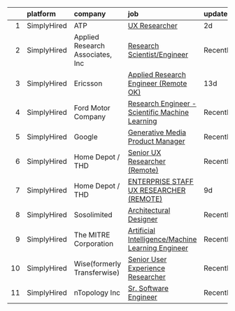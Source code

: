 

|    | platform    | company                          | job                                                                                                                                                               | update_time   | location          |
|---:|:------------|:---------------------------------|:------------------------------------------------------------------------------------------------------------------------------------------------------------------|:--------------|:------------------|
|  1 | SimplyHired | ATP                              | [UX Researcher](https://www.simplyhired.com/job/ZG1Ru-98tyV7-yH_PbzazbpyrbC4GnWArP925fvfJOVKiVn29t9iVA?q=generative+engineer)                                     | 2d            | Remote            |
|  2 | SimplyHired | Applied Research Associates, Inc | [Research Scientist/Engineer](https://www.simplyhired.com/job/wRxKbkUh_USARGGoYl4nDZN0Xp8q3dBTig-kAaAQfdhmFoco8W-vwA?q=generative+engineer)                       | Recently      | Randolph, VT      |
|  3 | SimplyHired | Ericsson                         | [Applied Research Engineer (Remote OK)](https://www.simplyhired.com/job/WldKVwyJZPeUwMCeIK7sYQmucYZo-Kv0GIx7latIY2V25uSLJNVoqw?q=generative+engineer)             | 13d           | Plano, TX         |
|  4 | SimplyHired | Ford Motor Company               | [Research Engineer - Scientific Machine Learning](https://www.simplyhired.com/job/fMENtlVdbJR5mOVHzmYRpQWXKUKG6Zisr1pssq0FhQdxoY_Dt-2xGA?q=generative+engineer)   | Recently      | Dearborn, MI      |
|  5 | SimplyHired | Google                           | [Generative Media Product Manager](https://www.simplyhired.com/job/uqIc-sgUcwgM5htIQCMO84aE_ZijcHOm8me38qdTsMKqYGvHGrTy8A?q=generative+engineer)                  | Recently      | Mountain View, CA |
|  6 | SimplyHired | Home Depot / THD                 | [Senior UX Researcher (Remote)](https://www.simplyhired.com/job/DiCavZnQpT21ZdXEi_Pma3djtrmYlXd3j8AD_HXCabAQ_yf7OS0MHA?q=generative+engineer)                     | Recently      | Atlanta, GA       |
|  7 | SimplyHired | Home Depot / THD                 | [ENTERPRISE STAFF UX RESEARCHER (REMOTE)](https://www.simplyhired.com/job/F2dYvTrtTfM4hm2tnSg6XQO6a-qI2tL7jGHGBQ1sJNn7B-BWs5Q7xA?q=generative+engineer)           | 9d            | Atlanta, GA       |
|  8 | SimplyHired | Sosolimited                      | [Architectural Designer](https://www.simplyhired.com/job/1wnZZjS_T2B-Khb33FLg8m5W26VpFJO-O7M0joPbDLzOi2-l3WqCTg?q=generative+engineer)                            | Recently      | Boston, MA        |
|  9 | SimplyHired | The MITRE Corporation            | [Artificial Intelligence/Machine Learning Engineer](https://www.simplyhired.com/job/2jVL_VbZM3KFqSgOtJOvSZwSyut95MMpaqrd8hmS7N9BjTQQAWQmGQ?q=generative+engineer) | Recently      | McLean, VA        |
| 10 | SimplyHired | Wise(formerly Transferwise)      | [Senior User Experience Researcher](https://www.simplyhired.com/job/YgXTZwlF_RYyCDe5M9GiVDNF2yWHwA7kzwJwLi70m_6rOXeeDOo29A?q=generative+engineer)                 | Recently      | New York, NY      |
| 11 | SimplyHired | nTopology Inc                    | [Sr. Software Engineer](https://www.simplyhired.com/job/XOmrRsPby6oyffDzwWOVMcwki-1SpB4llPufpG6vO_ZAgt-OnchpLw?q=generative+engineer)                             | Recently      | New York, NY      |